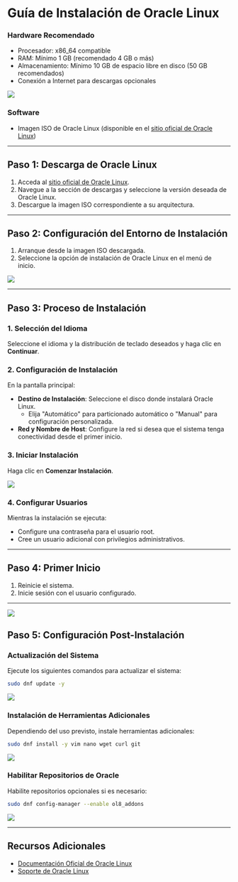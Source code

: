 # Guía de Instalación de Oracle Linux

### Hardware Recomendado

- Procesador: x86\_64 compatible
- RAM: Mínimo 1 GB (recomendado 4 GB o más)
- Almacenamiento: Mínimo 10 GB de espacio libre en disco (50 GB recomendados)
- Conexión a Internet para descargas opcionales

<image src="/img/Captura desde 2025-01-10 10-06-31.png">

### Software

- Imagen ISO de Oracle Linux (disponible en el [sitio oficial de Oracle Linux](https://www.oracle.com/linux/))

---

## Paso 1: Descarga de Oracle Linux

1. Acceda al [sitio oficial de Oracle Linux](https://www.oracle.com/linux/).
2. Navegue a la sección de descargas y seleccione la versión deseada de Oracle Linux.
3. Descargue la imagen ISO correspondiente a su arquitectura.

---

## Paso 2: Configuración del Entorno de Instalación

1. Arranque desde la imagen ISO descargada.
2. Seleccione la opción de instalación de Oracle Linux en el menú de inicio.

<image src="/img/Captura desde 2025-01-10 10-10-37.png">

---

## Paso 3: Proceso de Instalación

### 1. Selección del Idioma

Seleccione el idioma y la distribución de teclado deseados y haga clic en **Continuar**.

### 2. Configuración de Instalación

En la pantalla principal:

- **Destino de Instalación**: Seleccione el disco donde instalará Oracle Linux.
  - Elija "Automático" para particionado automático o "Manual" para configuración personalizada.
- **Red y Nombre de Host**: Configure la red si desea que el sistema tenga conectividad desde el primer inicio.

### 3. Iniciar Instalación

Haga clic en **Comenzar Instalación**.

<image src="img/Captura desde 2025-01-10 10-13-58.png">

### 4. Configurar Usuarios

Mientras la instalación se ejecuta:

- Configure una contraseña para el usuario root.
- Cree un usuario adicional con privilegios administrativos.

---

## Paso 4: Primer Inicio

1. Reinicie el sistema.
2. Inicie sesión con el usuario configurado.

---

<image src="img/Captura desde 2025-01-10 10-30-01.png">

## Paso 5: Configuración Post-Instalación

### Actualización del Sistema

Ejecute los siguientes comandos para actualizar el sistema:

```bash
sudo dnf update -y
```

<image src="img/Captura desde 2025-01-14 12-43-33.png">

### Instalación de Herramientas Adicionales

Dependiendo del uso previsto, instale herramientas adicionales:

```bash
sudo dnf install -y vim nano wget curl git
```

<image src="img/Captura desde 2025-01-14 12-45-05.png">

### Habilitar Repositorios de Oracle

Habilite repositorios opcionales si es necesario:

```bash
sudo dnf config-manager --enable ol8_addons
```

<image src="img/Captura desde 2025-01-14 12-50-34.png">

---

## Recursos Adicionales

- [Documentación Oficial de Oracle Linux](https://docs.oracle.com/en/operating-systems/)
- [Soporte de Oracle Linux](https://www.oracle.com/support/)
